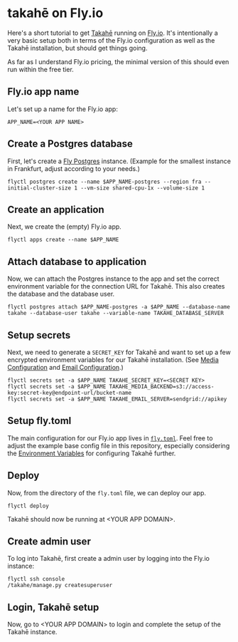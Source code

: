 # takahē on Fly.io

Here's a short tutorial to get [Takahē](https://jointakahe.org) running on [Fly.io](https://fly.io).
It's intentionally a very basic setup both in terms of the Fly.io configuration as well as the Takahē installation, but should get things going.

As far as I understand Fly.io pricing, the minimal version of this should even run within the free tier.

## Fly.io app name

Let's set up a name for the Fly.io app:

    APP_NAME=<YOUR APP NAME>

## Create a Postgres database

First, let's create a [Fly Postgres](https://fly.io/docs/postgres/) instance. (Example for the smallest instance in Frankfurt, adjust according to your needs.)

    flyctl postgres create --name $APP_NAME-postgres --region fra --initial-cluster-size 1 --vm-size shared-cpu-1x --volume-size 1

## Create an application

Next, we create the (empty) Fly.io app.

    flyctl apps create --name $APP_NAME

## Attach database to application

Now, we can attach the Postgres instance to the app and set the correct environment variable for the connection URL for Takahē. This also creates the database and the database user.

    flyctl postgres attach $APP_NAME-postgres -a $APP_NAME --database-name takahe --database-user takahe --variable-name TAKAHE_DATABASE_SERVER

## Setup secrets

Next, we need to generate a `SECRET_KEY` for Takahē and want to set up a few encrypted environment variables for our Takahē installation. (See [Media Configuration](https://docs.jointakahe.org/en/latest/installation/#media-configuration) and [Email Configuration](https://docs.jointakahe.org/en/latest/installation/#email-configuration).)

    flyctl secrets set -a $APP_NAME TAKAHE_SECRET_KEY=<SECRET KEY>
    flyctl secrets set -a $APP_NAME TAKAHE_MEDIA_BACKEND=s3://access-key:secret-key@endpoint-url/bucket-name
    flyctl secrets set -a $APP_NAME TAKAHE_EMAIL_SERVER=sendgrid://apikey

## Setup fly.toml

The main configuration for our Fly.io app lives in [`fly.toml`](fly.toml). Feel free to adjust the example base config file in this repository, especially considering the [Environment Variables](https://docs.jointakahe.org/en/latest/installation/#environment-variables) for configuring Takahē further.

## Deploy

Now, from the directory of the `fly.toml` file, we can deploy our app.

    flyctl deploy

Takahē should now be running at \<YOUR APP DOMAIN>.

## Create admin user

To log into Takahē, first create a admin user by logging into the Fly.io instance:

    flyctl ssh console
    /takahe/manage.py createsuperuser

## Login, Takahē setup

Now, go to \<YOUR APP DOMAIN> to login and complete the setup of the Takahē instance.

